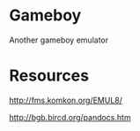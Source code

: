# Gameboy

Another gameboy emulator

# Resources

http://fms.komkon.org/EMUL8/

http://bgb.bircd.org/pandocs.htm
